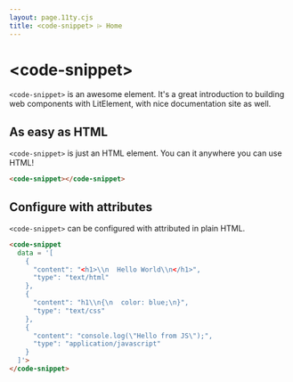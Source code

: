 ```yaml
---
layout: page.11ty.cjs
title: <code-snippet> ⌲ Home
---
```


# &lt;code-snippet>

`<code-snippet>` is an awesome element. It's a great introduction to building web components with LitElement, with nice documentation site as well.

## As easy as HTML

<section class="columns">
  <div>

`<code-snippet>` is just an HTML element. You can it anywhere you can use HTML!

```html
<code-snippet></code-snippet>
```

  </div>
  <div>

<code-snippet></code-snippet>

  </div>
</section>

## Configure with attributes

<section class="columns">
  <div>

`<code-snippet>` can be configured with attributed in plain HTML.

```html
<code-snippet
  data = '[
    {
      "content": "<h1>\\n  Hello World\\n</h1>",
      "type": "text/html"
    },
    {
      "content": "h1\\n{\n  color: blue;\n}",
      "type": "text/css"
    },
    {
      "content": "console.log(\"Hello from JS\");",
      "type": "application/javascript"
    }
  ]'>
</code-snippet>
```

  </div>
  <div>

  <code-snippet
    data = '[
      {
        "content": "<h1>\\n  Hello World\\n</h1>",
        "type": "text/html"
      },
      {
        "content": "h1\\n{\n  color: blue;\n}",
        "type": "text/css"
      },
      {
        "content": "console.log(\"Hello from JS\");",
        "type": "application/javascript"
      }
    ]'>
  </code-snippet>

  </div>
</section>
